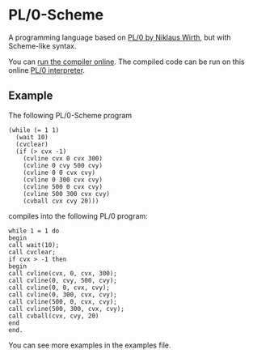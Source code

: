 PL/0-Scheme
=========

A programming language based on [PL/0 by Niklaus Wirth](http://en.wikipedia.org/wiki/PL/0), but with Scheme-like syntax.

You can [run the compiler online](http://peterolson.github.io/Pl0Scheme/PL0_Scheme.html).
The compiled code can be run on this online [PL/0 interpreter](http://ranger.uta.edu/~weems/NOTES3302/LAB1FALL14/pl0.display.3.html).

Example
---

The following PL/0-Scheme program 

    (while (= 1 1)
      (wait 10)
      (cvclear)
      (if (> cvx -1)
        (cvline cvx 0 cvx 300)
        (cvline 0 cvy 500 cvy)
        (cvline 0 0 cvx cvy)
        (cvline 0 300 cvx cvy)
        (cvline 500 0 cvx cvy)
        (cvline 500 300 cvx cvy)
        (cvball cvx cvy 20)))
        
compiles into the following PL/0 program:

    while 1 = 1 do 
    begin
    call wait(10);
    call cvclear;
    if cvx > -1 then 
    begin
    call cvline(cvx, 0, cvx, 300);
    call cvline(0, cvy, 500, cvy);
    call cvline(0, 0, cvx, cvy);
    call cvline(0, 300, cvx, cvy);
    call cvline(500, 0, cvx, cvy);
    call cvline(500, 300, cvx, cvy);
    call cvball(cvx, cvy, 20)
    end
    end.
    
You can see more examples in the examples file.
